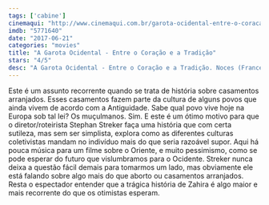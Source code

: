 ```yaml
---
tags: ['cabine']
cinemaqui: "http://www.cinemaqui.com.br/garota-ocidental-entre-o-coracao-e-tradicao"
imdb: "5771640"
date: "2017-06-21"
categories: "movies"
title: "A Garota Ocidental - Entre o Coração e a Tradição"
stars: "4/5"
desc: "A Garota Ocidental - Entre o Coração e a Tradição. Noces (France, 2016). Dirigido por Stephan Streker. Escrito por Stephan Streker. Com Lina El Arabi (Zahira Kazim), Sébastien Houbani (Amir Kazim), Babak Karimi (Mansoor Kazim), Nina Kulkarni (Yelda Kazim), Olivier Gourmet (André), Alice de Lencquesaing (Aurore), Zacharie Chasseriaud (Pierre), Aurora Marion (Hina Kazim), Rania Mellouli (Amara Kazim)."
---
```

Este é um assunto recorrente quando se trata de história sobre casamentos arranjados. Esses casamentos fazem parte da cultura de alguns povos que ainda vivem de acordo com a Antiguidade. Sabe qual povo vive hoje na Europa sob tal lei? Os muçulmanos. Sim. E este é um ótimo motivo para que o diretor/roteirista Stephan Streker faça uma história que com certa sutileza, mas sem ser simplista, explora como as diferentes culturas coletivistas mandam no indivíduo mais do que seria razoável supor. Aqui há pouca música para um filme sobre o Oriente, e muito pessimismo, como se pode esperar do futuro que vislumbramos para o Ocidente. Streker nunca deixa a questão fácil demais para tomarmos um lado, mas obviamente ele está falando sobre algo mais do que aborto ou casamentos arranjados. Resta o espectador entender que a trágica história de Zahira é algo maior e mais recorrente do que os otimistas esperam.
